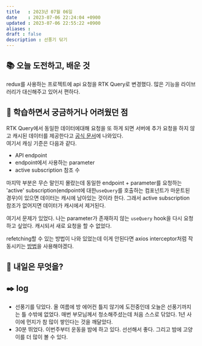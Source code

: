 ```yaml
---
title   : 2023년 07월 06일 
date    : 2023-07-06 22:24:04 +0900
updated : 2023-07-06 22:55:22 +0900
aliases : 
draft : false
description : 선풍기 닦기
---
```

## 📚 오늘 도전하고, 배운 것

redux를 사용하는 프로젝트에 api 요청을 RTK Query로 변경했다. 많은 기능을 라이브러리가 대신해주고 있어서 편하다.

## 🤔 학습하면서 궁금하거나 어려웠던 점

RTK Query에서 동일한 데이터에대해 요청을 또 하게 되면 서버에 추가 요청을 하지 않고 캐시된 데이터를 제공한다고 [공식 문서](https://redux-toolkit.js.org/rtk-query/usage/cache-behavior)에 나와있다.  
여기서 캐싱 기준은 다음과 같다.  
- API endpoint
- endpoint에서 사용하는 parameter
- active subscription 참조 수 
  
마지막 부분은 무슨 말인지 몰랐는데 동일한 endpoint + parameter를 요청하는 'active' subscription(endpoint에 대한`useQuery`를 호출하는 컴포넌트가 마운트된 경우)이 있으면 데이터는 캐시에 남아있는 것이라 한다. 그래서 active subscription 참조가 없어지면 데이터가 캐시에서 제거된다. 

여기서 문제가 있었다. 나는 parameter가 존재하지 않는 `useQuery` hook을 다시 요청하고 싶었다. 캐시되서 새로 요청을 할 수 없었다. 

refetching할 수 있는 방법이 나와 있었는데 이게 안된다면 axios interceptor처럼 작동시키는 [방법](https://redux-toolkit.js.org/rtk-query/usage/customizing-queries#automatic-re-authorization-by-extending-fetchbasequery)을 사용해야겠다.

## 🌅 내일은 무엇을?

## ✒️ log
- 선풍기를 닦았다. 올 여름에 방 에어컨 틀지 않기에 도전중인데 오늘은 선풍기까지는 틀 수밖에 없었다. 매번 부모님께서 청소해주셨는데 처음 스스로 닦았다. 1년 사이에 먼지가 참 많이 쌓인다는 것을 깨달았다.
- 30분 뛰었다. 이번주부터 운동을 밤에 하고 있다. 선선해서 좋다. 그리고 밤에 고양이를 더 많이 볼 수 있다.



